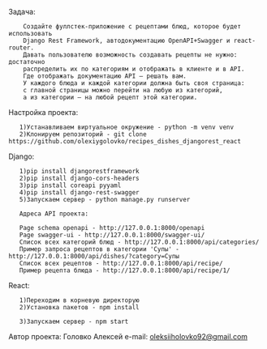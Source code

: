 Задача:

        Создайте фуллстек-приложение с рецептами блюд, которое будет использовать
        Django Rest Framework, автодокументацию OpenAPI+Swagger и react-router.
        Давать пользователю возможность создавать рецепты не нужно: достаточно
        распределить их по категориям и отображать в клиенте и в API.
        Где отображать документацию API — решать вам.
        У каждого блюда и каждой категории должна быть своя страница:
        с главной страницы можно перейти на любую из категорий,
        а из категории — на любой рецепт этой категории.

Настройка проекта:

       1)Устанавливаем виртуальное окружение - python -m venv venv
       2)Клонируем репозиторий - git clone https://github.com/olexiygolovko/recipes_dishes_djangorest_react

Django:

       1)pip install djangorestframework
       2)pip install django-cors-headers
       3)pip install coreapi pyyaml
       4)pip install django-rest-swagger
       5)Запускаем сервер - python manage.py runserver

       Адреса API проекта:

       Page schema openapi - http://127.0.0.1:8000/openapi
       Page swagger-ui - http://127.0.0.1:8000/swagger-ui/
       Список всех категорий блюд - http://127.0.0.1:8000/api/categories/
       Пример запроса рецептов в категории 'Супы' - http://127.0.0.1:8000/api/dishes/?category=Супы
       Список всех рецептов - http://127.0.0.1:8000/api/recipe/
       Пример рецепта блюда - http://127.0.0.1:8000/api/recipe/1/

React:

       1)Переходим в корневую директорую
       2)Установка пакетов - npm install

       3)Запускаем сервер - npm start


Автор проекта: Головко Алексей
e-mail: oleksiiholovko92@gmail.com